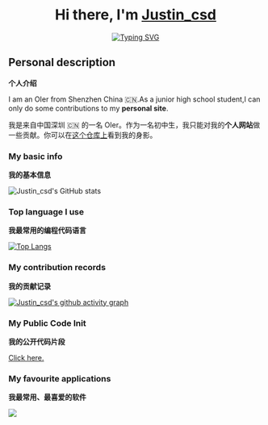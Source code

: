 <h1 align="center"> Hi there, I'm <a href="https://justincsd.github.io/csd.io/">Justin_csd</a> </h1>

<!-- Typing effect -->
<p align="center">
  <a href="https://git.io/typing-svg">
    <img src="https://readme-typing-svg.demolab.com?font=Fira+Code&pause=1000&center=true&vCenter=true&width=435&lines=A+Passionate+Coder;Self+learning;C+++%7C+Web+Developer;Always+Learning+New+Things" alt="Typing SVG" />
  </a>
</p>

## Personal description
**个人介绍**

I am an OIer from Shenzhen China 🇨🇳.As a junior high school student,I can only do some contributions to my **personal site**.

我是来自中国深圳 🇨🇳 的一名 OIer。作为一名初中生，我只能对我的**个人网站**做一些贡献。你可以在[这个仓库上](https://github.com/justincsd/csd.io)看到我的身影。

### My basic info
**我的基本信息**

![Justin_csd's GitHub stats](https://github-readme-stats.vercel.app/api?username=justincsd&show_icons=true)

### Top language I use
**我最常用的编程代码语言**

[![Top Langs](https://github-readme-stats.vercel.app/api/top-langs/?username=justincsd&layout=compact)](https://github.com/anuraghazra/github-readme-stats)

### My contribution records
**我的贡献记录**

[![Justin_csd's github activity graph](https://github-readme-activity-graph.vercel.app/graph?username=justincsd&theme=dracula)](https://github.com/ashutosh00710/github-readme-activity-graph)

### My Public Code Init
**我的公开代码片段**

[Click here.](https://gist.github.com/justincsd)
### My favourite applications
**我最常用、最喜爱的软件**
<p align="left">
  <a href="https://skillicons.dev">
    <img src="https://skillicons.dev/icons?i=powershell,vscode,pycharm,git,github,md,linux,replit,netlify" />
  </a>
</p>

